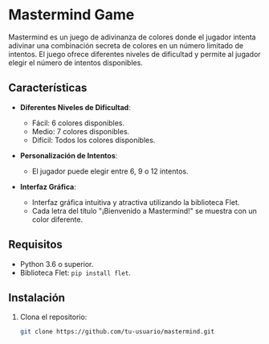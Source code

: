 # Mastermind Game

Mastermind es un juego de adivinanza de colores donde el jugador intenta adivinar una combinación secreta de colores en un número limitado de intentos. El juego ofrece diferentes niveles de dificultad y permite al jugador elegir el número de intentos disponibles.

## Características

- **Diferentes Niveles de Dificultad**:
  - Fácil: 6 colores disponibles.
  - Medio: 7 colores disponibles.
  - Difícil: Todos los colores disponibles.

- **Personalización de Intentos**:
  - El jugador puede elegir entre 6, 9 o 12 intentos.

- **Interfaz Gráfica**:
  - Interfaz gráfica intuitiva y atractiva utilizando la biblioteca Flet.
  - Cada letra del título "¡Bienvenido a Mastermind!" se muestra con un color diferente.

## Requisitos

- Python 3.6 o superior.
- Biblioteca Flet: `pip install flet`.

## Instalación

1. Clona el repositorio:
   ```bash
   git clone https://github.com/tu-usuario/mastermind.git
